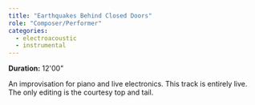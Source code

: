 ```yaml
---
title: "Earthquakes Behind Closed Doors"
role: "Composer/Performer"
categories:
  - electroacoustic
  - instrumental
---
```

**Duration:** 12'00"

An improvisation for piano and live electronics. This track is entirely live. The only editing is the courtesy top and tail.

<iframe width="100%" height="250" scrolling="no" frameborder="no" data-src="https://w.soundcloud.com/player/?url=https%3A//api.soundcloud.com/tracks/252498919&amp;auto_play=false&amp;hide_related=false&amp;show_comments=true&amp;show_user=true&amp;show_reposts=false&amp;visual=true"></iframe>
